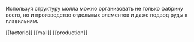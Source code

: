 
Используя структуру молла можно организовать не только фабрику всего, но и производство отдельных элементов и даже подвод руды к плавильням.

[[factorio]] [[mall]] [[production]]
